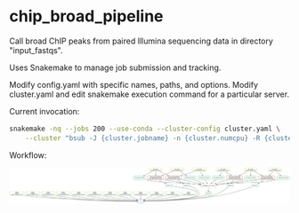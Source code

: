 # chip_broad_pipeline
Call broad ChIP peaks from paired Illumina sequencing data in directory "input_fastqs".

Uses Snakemake to manage job submission and tracking.

Modify config.yaml with specific names, paths, and options.
Modify cluster.yaml and edit snakemake execution command for a particular server.

Current invocation:
```bash
snakemake -nq --jobs 200 --use-conda --cluster-config cluster.yaml \
    --cluster "bsub -J {cluster.jobname} -n {cluster.numcpu} -R {cluster.span} -R {cluster.memory} -M {cluster.maxmem} -We {cluster.wall_est} -W {cluster.wall_max} -o {cluster.output} -e {cluster.error} < " all
```

Workflow:

![alt text](https://github.com/johnstonmj/chip_broad_pipeline/blob/master/chip_broad_dag.svg "Demo Workflow DAG")
